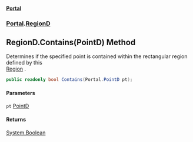 #### [Portal](index.md 'index')
### [Portal](Portal.md 'Portal').[RegionD](RegionD.md 'Portal.RegionD')

## RegionD.Contains(PointD) Method

Determines if the specified point is contained within the rectangular region defined by this  
[Region](Region.md 'Portal.Region') .

```csharp
public readonly bool Contains(Portal.PointD pt);
```
#### Parameters

<a name='Portal.RegionD.Contains(Portal.PointD).pt'></a>

`pt` [PointD](PointD.md 'Portal.PointD')

#### Returns
[System.Boolean](https://docs.microsoft.com/en-us/dotnet/api/System.Boolean 'System.Boolean')